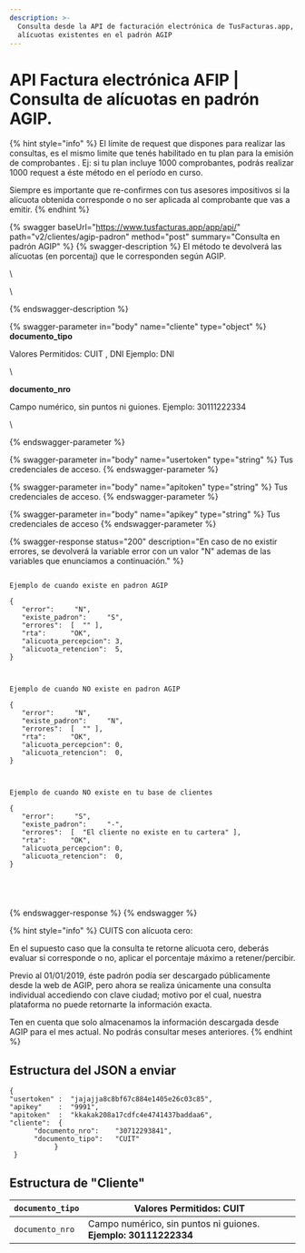 ```yaml
---
description: >-
  Consulta desde la API de facturación electrónica de TusFacturas.app, las
  alícuotas existentes en el padrón AGIP
---
```


# API Factura electrónica AFIP  | Consulta de alícuotas en padrón AGIP.

{% hint style="info" %}
El límite de request que dispones para realizar las consultas, es el mismo limite que tenés habilitado en tu plan para la emisión de comprobantes . Ej: si tu plan incluye 1000 comprobantes, podrás realizar 1000 request a éste método en el período en curso.

Siempre es importante que re-confirmes con tus asesores impositivos si la alícuota obtenida corresponde o no ser aplicada al comprobante que vas a emitir.
{% endhint %}

{% swagger baseUrl="https://www.tusfacturas.app/app/api/" path="v2/clientes/agip-padron" method="post" summary="Consulta en padrón AGIP" %}
{% swagger-description %}
El método te devolverá las alícuotas (en porcentaj) que le corresponden según AGIP.

\


 

\



{% endswagger-description %}

{% swagger-parameter in="body" name="cliente" type="object" %}
**documento_tipo**

 Valores Permitidos: CUIT , DNI Ejemplo: DNI

\




**documento_nro**

 Campo numérico, sin puntos ni guiones. Ejemplo: 30111222334

\



{% endswagger-parameter %}

{% swagger-parameter in="body" name="usertoken" type="string" %}
Tus credenciales de acceso.
{% endswagger-parameter %}

{% swagger-parameter in="body" name="apitoken" type="string" %}
Tus credenciales de acceso.
{% endswagger-parameter %}

{% swagger-parameter in="body" name="apikey" type="string" %}
Tus credenciales de acceso
{% endswagger-parameter %}

{% swagger-response status="200" description="En caso de no existir errores, se devolverá la variable error con un valor "N" ademas de las variables que enunciamos a continuación." %}
```

Ejemplo de cuando existe en padron AGIP

{
   "error":     "N",
   "existe_padron":     "S",
   "errores":  [  "" ],
   "rta":      "OK",
   "alicuota_percepcion": 3,
   "alicuota_retencion":  5,
}



Ejemplo de cuando NO existe en padron AGIP

{
   "error":     "N",
   "existe_padron":     "N",
   "errores":  [  "" ],
   "rta":      "OK",
   "alicuota_percepcion": 0,
   "alicuota_retencion":  0,
}



Ejemplo de cuando NO existe en tu base de clientes

{
   "error":     "S",
   "existe_padron":     "-",
   "errores":  [  "El cliente no existe en tu cartera" ],
   "rta":      "OK",
   "alicuota_percepcion": 0,
   "alicuota_retencion":  0,
}





```
{% endswagger-response %}
{% endswagger %}

{% hint style="info" %}
CUITS con alícuota cero:

En el supuesto caso que la consulta te retorne alícuota cero, deberás evaluar si corresponde o no, aplicar el porcentaje máximo a retener/percibir.

Previo al 01/01/2019, éste padrón podía ser descargado públicamente desde la web de AGIP, pero ahora se realiza únicamente una consulta individual accediendo con clave ciudad; motivo por el cual, nuestra plataforma no puede retornarte la información exacta.

Ten en cuenta que solo almacenamos la información descargada desde AGIP para el mes actual. No podrás consultar meses anteriores.
{% endhint %}

## Estructura del JSON a enviar

```
{
"usertoken" :  "jajajja8c8bf67c884e1405e26c03c85",
"apikey"    :  "9991",
"apitoken"  :  "kkakak208a17cdfc4e4741437baddaa6",
"cliente":  {                
      "documento_nro":    "30712293841",
      "documento_tipo":   "CUIT"        
           }
 }
```

## Estructura de "Cliente"

| `documento_tipo` | Valores Permitidos: **CUIT**                                    |
| ---------------- | --------------------------------------------------------------- |
| `documento_nro`  | Campo numérico, sin puntos ni guiones. **Ejemplo: 30111222334** |
